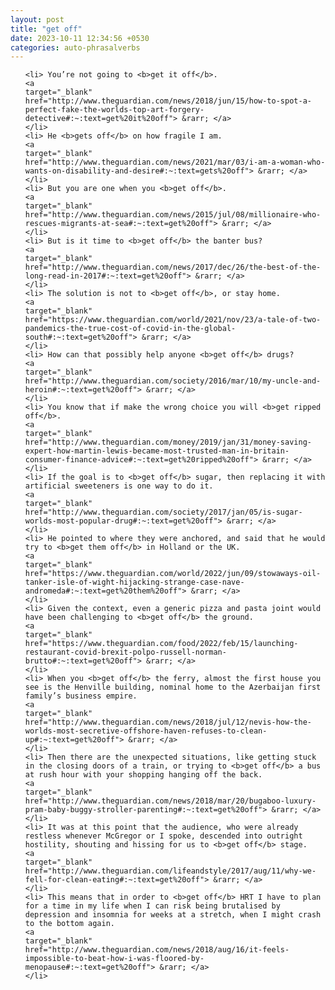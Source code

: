 ```yaml
---
layout: post
title: "get off"
date: 2023-10-11 12:34:56 +0530
categories: auto-phrasalverbs
---
```

<ol>

    <li> You’re not going to <b>get it off</b>.
    <a 
    target="_blank" 
    href="http://www.theguardian.com/news/2018/jun/15/how-to-spot-a-perfect-fake-the-worlds-top-art-forgery-detective#:~:text=get%20it%20off"> &rarr; </a>
    </li>
    <li> He <b>gets off</b> on how fragile I am.
    <a 
    target="_blank" 
    href="http://www.theguardian.com/news/2021/mar/03/i-am-a-woman-who-wants-on-disability-and-desire#:~:text=gets%20off"> &rarr; </a>
    </li>
    <li> But you are one when you <b>get off</b>.
    <a 
    target="_blank" 
    href="http://www.theguardian.com/news/2015/jul/08/millionaire-who-rescues-migrants-at-sea#:~:text=get%20off"> &rarr; </a>
    </li>
    <li> But is it time to <b>get off</b> the banter bus?
    <a 
    target="_blank" 
    href="http://www.theguardian.com/news/2017/dec/26/the-best-of-the-long-read-in-2017#:~:text=get%20off"> &rarr; </a>
    </li>
    <li> The solution is not to <b>get off</b>, or stay home.
    <a 
    target="_blank" 
    href="https://www.theguardian.com/world/2021/nov/23/a-tale-of-two-pandemics-the-true-cost-of-covid-in-the-global-south#:~:text=get%20off"> &rarr; </a>
    </li>
    <li> How can that possibly help anyone <b>get off</b> drugs?
    <a 
    target="_blank" 
    href="http://www.theguardian.com/society/2016/mar/10/my-uncle-and-heroin#:~:text=get%20off"> &rarr; </a>
    </li>
    <li> You know that if make the wrong choice you will <b>get ripped off</b>.
    <a 
    target="_blank" 
    href="http://www.theguardian.com/money/2019/jan/31/money-saving-expert-how-martin-lewis-became-most-trusted-man-in-britain-consumer-finance-advice#:~:text=get%20ripped%20off"> &rarr; </a>
    </li>
    <li> If the goal is to <b>get off</b> sugar, then replacing it with artificial sweeteners is one way to do it.
    <a 
    target="_blank" 
    href="http://www.theguardian.com/society/2017/jan/05/is-sugar-worlds-most-popular-drug#:~:text=get%20off"> &rarr; </a>
    </li>
    <li> He pointed to where they were anchored, and said that he would try to <b>get them off</b> in Holland or the UK.
    <a 
    target="_blank" 
    href="https://www.theguardian.com/world/2022/jun/09/stowaways-oil-tanker-isle-of-wight-hijacking-strange-case-nave-andromeda#:~:text=get%20them%20off"> &rarr; </a>
    </li>
    <li> Given the context, even a generic pizza and pasta joint would have been challenging to <b>get off</b> the ground.
    <a 
    target="_blank" 
    href="https://www.theguardian.com/food/2022/feb/15/launching-restaurant-covid-brexit-polpo-russell-norman-brutto#:~:text=get%20off"> &rarr; </a>
    </li>
    <li> When you <b>get off</b> the ferry, almost the first house you see is the Henville building, nominal home to the Azerbaijan first family’s business empire.
    <a 
    target="_blank" 
    href="http://www.theguardian.com/news/2018/jul/12/nevis-how-the-worlds-most-secretive-offshore-haven-refuses-to-clean-up#:~:text=get%20off"> &rarr; </a>
    </li>
    <li> Then there are the unexpected situations, like getting stuck in the closing doors of a train, or trying to <b>get off</b> a bus at rush hour with your shopping hanging off the back.
    <a 
    target="_blank" 
    href="http://www.theguardian.com/news/2018/mar/20/bugaboo-luxury-pram-baby-buggy-stroller-parenting#:~:text=get%20off"> &rarr; </a>
    </li>
    <li> It was at this point that the audience, who were already restless whenever McGregor or I spoke, descended into outright hostility, shouting and hissing for us to <b>get off</b> stage.
    <a 
    target="_blank" 
    href="http://www.theguardian.com/lifeandstyle/2017/aug/11/why-we-fell-for-clean-eating#:~:text=get%20off"> &rarr; </a>
    </li>
    <li> This means that in order to <b>get off</b> HRT I have to plan for a time in my life when I can risk being brutalised by depression and insomnia for weeks at a stretch, when I might crash to the bottom again.
    <a 
    target="_blank" 
    href="http://www.theguardian.com/news/2018/aug/16/it-feels-impossible-to-beat-how-i-was-floored-by-menopause#:~:text=get%20off"> &rarr; </a>
    </li>